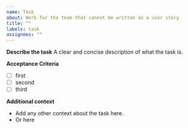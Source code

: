 ```yaml
---
name: Task
about: Work for the team that cannot be written as a user story
title: ""
labels: task
assignees: ""
---
```


**Describe the task**
A clear and concise description of what the task is.

**Acceptance Criteria**

- [ ] first
- [ ] second
- [ ] third

**Additional context**

- Add any other context about the task here.
- Or here

